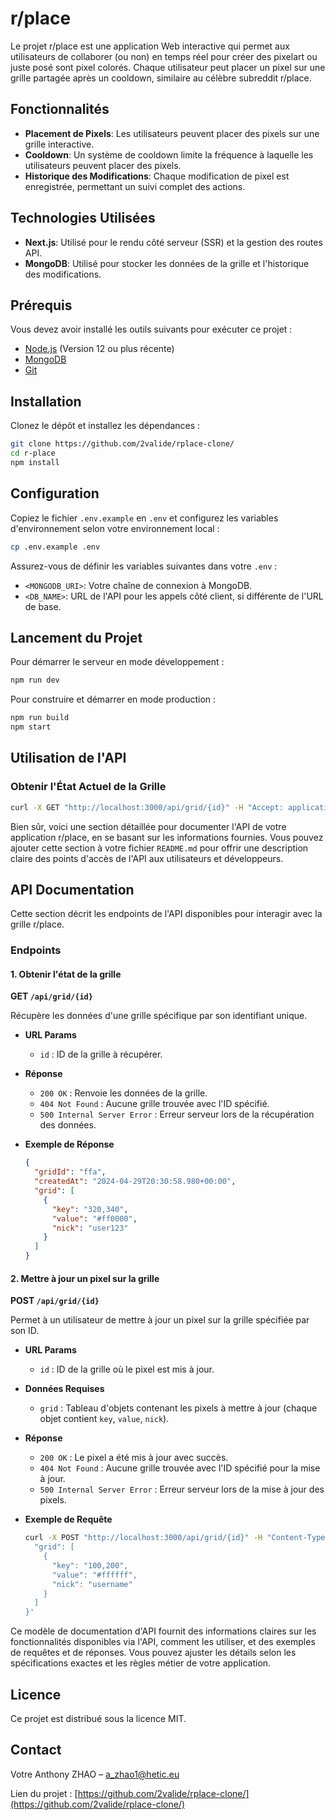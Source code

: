 # r/place

Le projet r/place est une application Web interactive qui permet aux utilisateurs de collaborer (ou non) en temps réel pour créer des pixelart ou juste posé sont pixel colorés. Chaque utilisateur peut placer un pixel sur une grille partagée après un cooldown, similaire au célèbre subreddit r/place.

## Fonctionnalités

- **Placement de Pixels**: Les utilisateurs peuvent placer des pixels sur une grille interactive.
- **Cooldown**: Un système de cooldown limite la fréquence à laquelle les utilisateurs peuvent placer des pixels.
- **Historique des Modifications**: Chaque modification de pixel est enregistrée, permettant un suivi complet des actions.

## Technologies Utilisées

- **Next.js**: Utilisé pour le rendu côté serveur (SSR) et la gestion des routes API.
- **MongoDB**: Utilisé pour stocker les données de la grille et l'historique des modifications.

## Prérequis

Vous devez avoir installé les outils suivants pour exécuter ce projet :

- [Node.js](https://nodejs.org/) (Version 12 ou plus récente)
- [MongoDB](https://www.mongodb.com/try/download/community)
- [Git](https://git-scm.com/downloads)

## Installation

Clonez le dépôt et installez les dépendances :

```bash
git clone https://github.com/2valide/rplace-clone/
cd r-place
npm install
```

## Configuration

Copiez le fichier `.env.example` en `.env` et configurez les variables d'environnement selon votre environnement local :

```bash
cp .env.example .env
```

Assurez-vous de définir les variables suivantes dans votre `.env` :

- `<MONGODB_URI>`: Votre chaîne de connexion à MongoDB.
- `<DB_NAME>`: URL de l'API pour les appels côté client, si différente de l'URL de base.

## Lancement du Projet

Pour démarrer le serveur en mode développement :

```bash
npm run dev
```

Pour construire et démarrer en mode production :

```bash
npm run build
npm start
```

## Utilisation de l'API

### Obtenir l'État Actuel de la Grille

```bash
curl -X GET "http://localhost:3000/api/grid/{id}" -H "Accept: application/json"
```

Bien sûr, voici une section détaillée pour documenter l'API de votre application r/place, en se basant sur les informations fournies. Vous pouvez ajouter cette section à votre fichier `README.md` pour offrir une description claire des points d'accès de l'API aux utilisateurs et développeurs.

## API Documentation

Cette section décrit les endpoints de l'API disponibles pour interagir avec la grille r/place.

### Endpoints

#### 1. Obtenir l'état de la grille

**GET `/api/grid/{id}`**

Récupère les données d'une grille spécifique par son identifiant unique.

- **URL Params**

  - `id` : ID de la grille à récupérer.

- **Réponse**

  - `200 OK` : Renvoie les données de la grille.
  - `404 Not Found` : Aucune grille trouvée avec l'ID spécifié.
  - `500 Internal Server Error` : Erreur serveur lors de la récupération des données.

- **Exemple de Réponse**

  ```json
  {
    "gridId": "ffa",
    "createdAt": "2024-04-29T20:30:58.980+00:00",
    "grid": [
      {
        "key": "320,340",
        "value": "#ff0000",
        "nick": "user123"
      }
    ]
  }
  ```

#### 2. Mettre à jour un pixel sur la grille

**POST `/api/grid/{id}`**

Permet à un utilisateur de mettre à jour un pixel sur la grille spécifiée par son ID.

- **URL Params**

  - `id` : ID de la grille où le pixel est mis à jour.

- **Données Requises**

  - `grid` : Tableau d'objets contenant les pixels à mettre à jour (chaque objet contient `key`, `value`, `nick`).

- **Réponse**

  - `200 OK` : Le pixel a été mis à jour avec succès.
  - `404 Not Found` : Aucune grille trouvée avec l'ID spécifié pour la mise à jour.
  - `500 Internal Server Error` : Erreur serveur lors de la mise à jour des pixels.

- **Exemple de Requête**

  ```bash
  curl -X POST "http://localhost:3000/api/grid/{id}" -H "Content-Type: application/json" -d '{
    "grid": [
      {
        "key": "100,200",
        "value": "#ffffff",
        "nick": "username"
      }
    ]
  }'
  ```

Ce modèle de documentation d'API fournit des informations claires sur les fonctionnalités disponibles via l'API, comment les utiliser, et des exemples de requêtes et de réponses. Vous pouvez ajuster les détails selon les spécifications exactes et les règles métier de votre application.

## Licence

Ce projet est distribué sous la licence MIT.

## Contact

Votre Anthony ZHAO – a_zhao1@hetic.eu

Lien du projet : [https://github.com/2valide/rplace-clone/](https://github.com/2valide/rplace-clone/)
